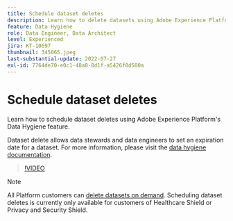 ```yaml
---
title: Schedule dataset deletes
description: Learn how to delete datasets using Adobe Experience Platform's Data Hygiene feature.
feature: Data Hygiene
role: Data Engineer, Data Architect
level: Experienced
jira: KT-10697
thumbnail: 345065.jpeg
last-substantial-update: 2022-07-27
exl-id: 7764de70-e0c1-48a8-8d1f-a5426f8d580a
---
```

# Schedule dataset deletes

Learn how to schedule dataset deletes using Adobe Experience Platform's Data Hygiene feature. 

Dataset delete allows data stewards and data engineers to set an expiration date for a dataset. For more information, please visit the [data hygiene documentation](https://experienceleague.adobe.com/docs/experience-platform/hygiene/home.html).


>[!VIDEO](https://video.tv.adobe.com/v/345065?quality=12&learn=on)

>[!NOTE]
>
> All Platform customers can [delete datasets on demand](https://experienceleague.adobe.com/docs/experience-platform/catalog/datasets/user-guide.html#delete). Scheduling dataset deletes is currently only available for customers of Healthcare Shield or Privacy and Security Shield.

